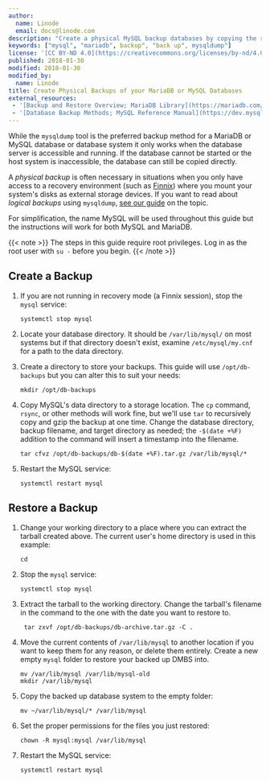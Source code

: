 ```yaml
---
author:
  name: Linode
  email: docs@linode.com
description: "Create a physical MySQL backup databases by copying the relevant filesystem parts. Useful for recovering inaccessible databases."
keywords: ["mysql", "mariadb", backup", "back up", mysqldump"]
license: '[CC BY-ND 4.0](https://creativecommons.org/licenses/by-nd/4.0)'
published: 2018-01-30
modified: 2018-01-30
modified_by:
  name: Linode
title: Create Physical Backups of your MariaDB or MySQL Databases
external_resources:
 - '[Backup and Restore Overview; MariaDB Library](https://mariadb.com/kb/en/library/backup-and-restore-overview/)'
 - '[Database Backup Methods; MySQL Reference Manual](https://dev.mysql.com/doc/refman/5.7/en/backup-methods.html)'
---
```


While the `mysqldump` tool is the preferred backup method for a MariaDB or MySQL database or database system it only works when the database server is accessible and running. If the database cannot be started or the host system is inaccessible, the database can still be copied directly.

A *physical backup* is often necessary in situations when you only have access to a recovery environment (such as [Finnix](/docs/troubleshooting/rescue-and-rebuild/)) where you mount your system's disks as external storage devices. If you want to read about *logical backups* using `mysqldump`, [see our guide](/docs/databases/mysql/use-mysqldump-to-back-up-mysql-or-mariadb/) on the topic.

For simplification, the name MySQL will be used throughout this guide but the instructions will work for both MySQL and MariaDB.

{{< note >}}
The steps in this guide require root privileges. Log in as the root user with `su -` before you begin.
{{< /note >}}

## Create a Backup

1.  If you are not running in recovery mode (a Finnix session), stop the `mysql` service:

        systemctl stop mysql

2.  Locate your database directory. It should be `/var/lib/mysql/` on most systems but if that directory doesn't exist, examine `/etc/mysql/my.cnf` for a path to the data directory.

3.  Create a directory to store your backups. This guide will use `/opt/db-backups` but you can alter this to suit your needs:

        mkdir /opt/db-backups

4.  Copy MySQL's data directory to a storage location. The `cp` command, `rsync`, or other methods will work fine, but we'll use `tar` to recursively copy and gzip the backup at one time. Change the database directory, backup filename, and target directory as needed; the `-$(date +%F)` addition to the command will insert a timestamp into the filename.

        tar cfvz /opt/db-backups/db-$(date +%F).tar.gz /var/lib/mysql/*

5.  Restart the MySQL service:

        systemctl restart mysql

## Restore a Backup

1.  Change your working directory to a place where you can extract the tarball created above. The current user's home directory is used in this example:

        cd

2.  Stop the `mysql` service:

        systemctl stop mysql

3. Extract the tarball to the working directory. Change the tarball's filename in the command to the one with the date you want to restore to.

        tar zxvf /opt/db-backups/db-archive.tar.gz -C .

4.  Move the current contents of `/var/lib/mysql` to another location if you want to keep them for any reason, or delete them entirely. Create a new empty `mysql` folder to restore your backed up DMBS into.

        mv /var/lib/mysql /var/lib/mysql-old
        mkdir /var/lib/mysql

5.  Copy the backed up database system to the empty folder:

        mv ~/var/lib/mysql/* /var/lib/mysql

6.  Set the proper permissions for the files you just restored:

        chown -R mysql:mysql /var/lib/mysql

7.  Restart the MySQL service:

        systemctl restart mysql
